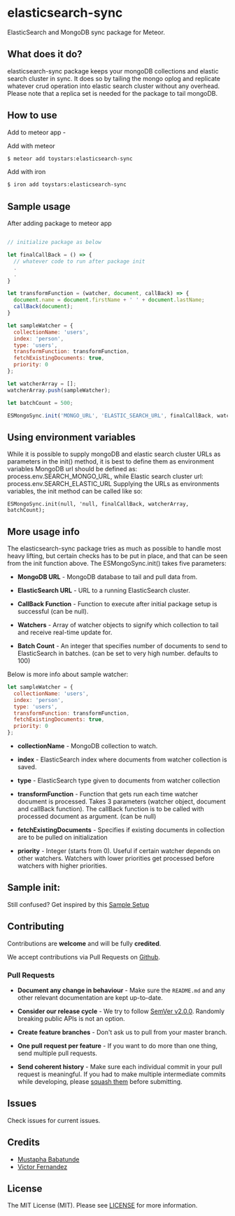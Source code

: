 # elasticsearch-sync
ElasticSearch and MongoDB sync package for Meteor.

## What does it do?
elasticsearch-sync package keeps your mongoDB collections and elastic search cluster in sync. It does so by tailing the mongo oplog and replicate whatever crud operation into elastic search cluster without any overhead.
Please note that a replica set is needed for the package to tail mongoDB.


## How to use
Add to meteor app -  

Add with meteor
```bash
$ meteor add toystars:elasticsearch-sync
```
Add with iron
```bash
$ iron add toystars:elasticsearch-sync
```

## Sample usage
After adding package to meteor app

```javascript

// initialize package as below

let finalCallBack = () => {
  // whatever code to run after package init
  .
  .
}

let transformFunction = (watcher, document, callBack) => {
  document.name = document.firstName + ' ' + document.lastName;
  callBack(document);
}

let sampleWatcher = {
  collectionName: 'users',
  index: 'person',
  type: 'users',
  transformFunction: transformFunction,
  fetchExistingDocuments: true,
  priority: 0
};

let watcherArray = [];
watcherArray.push(sampleWatcher);

let batchCount = 500;

ESMongoSync.init('MONGO_URL', 'ELASTIC_SEARCH_URL', finalCallBack, watcherArray, batchCount);

```

## Using environment variables
While it is possible to supply mongoDB and elastic search cluster URLs as parameters in the init() method, it is best to define them as environment variables
MongoDB url should be defined as: process.env.SEARCH_MONGO_URL, while Elastic search cluster url: process.env.SEARCH_ELASTIC_URL
Supplying the URLs as environments variables, the init method can be called like so:

```javasript
ESMongoSync.init(null, 'null, finalCallBack, watcherArray, batchCount);
```

## More usage info

The elasticsearch-sync package tries as much as possible to handle most heavy lifting, but certain checks has to be put in place, and that can be seen from the init function above. The ESMongoSync.init() takes five parameters:

- **MongoDB URL** - MongoDB database to tail and pull data from.

- **ElasticSearch URL** - URL to a running ElasticSearch cluster.

- **CallBack Function** - Function to execute after initial package setup is successful (can be null).

- **Watchers** - Array of watcher objects to signify which collection to tail and receive real-time update for.

- **Batch Count** - An integer that specifies number of documents to send to ElasticSearch in batches. (can be set to very high number. defaults to 100)


Below is more info about sample watcher:

```javascript
let sampleWatcher = {
  collectionName: 'users', 
  index: 'person',
  type: 'users',
  transformFunction: transformFunction,
  fetchExistingDocuments: true,
  priority: 0
};
```

- **collectionName** - MongoDB collection to watch.

- **index** - ElasticSearch index where documents from watcher collection is saved.

- **type** - ElasticSearch type given to documents from watcher collection

- **transformFunction** - Function that gets run each time watcher document is processed. Takes 3 parameters (watcher object, document and callBack function). The callBack function is to be called with processed document as argument. (can be null)

- **fetchExistingDocuments** - Specifies if existing documents in collection are to be pulled on initialization

- **priority** - Integer (starts from 0). Useful if certain watcher depends on other watchers. Watchers with lower priorities get processed before watchers with higher priorities.


## Sample init:

Still confused? Get inspired by this [Sample Setup](lib/examples/SAMPLE.js)


## Contributing

Contributions are **welcome** and will be fully **credited**.

We accept contributions via Pull Requests on [Github](https://github.com/toystars/elasticsearch-sync).


### Pull Requests

- **Document any change in behaviour** - Make sure the `README.md` and any other relevant documentation are kept up-to-date.

- **Consider our release cycle** - We try to follow [SemVer v2.0.0](http://semver.org/). Randomly breaking public APIs is not an option.

- **Create feature branches** - Don't ask us to pull from your master branch.

- **One pull request per feature** - If you want to do more than one thing, send multiple pull requests.

- **Send coherent history** - Make sure each individual commit in your pull request is meaningful. If you had to make multiple intermediate commits while developing, please [squash them](http://www.git-scm.com/book/en/v2/Git-Tools-Rewriting-History#Changing-Multiple-Commit-Messages) before submitting.


## Issues

Check issues for current issues.

## Credits

- [Mustapha Babatunde](https://twitter.com/iAmToystars)
- [Victor Fernandez](https://github.com/victor-fdez)

## License

The MIT License (MIT). Please see [LICENSE](LICENSE.md) for more information.

